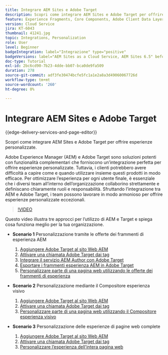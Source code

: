 ```yaml
---
title: Integrare AEM Sites e Adobe Target
description: Scopri come integrare AEM Sites e Adobe Target per offrire esperienze personalizzate.
feature: Experience Fragments, Core Components, Adobe Client Data Layer
version: Cloud Service
jira: KT-6043
thumbnail: 41241.jpg
topic: Integrations, Personalization
role: User
level: Beginner
badgeIntegration: label="Integrazione" type="positive"
badgeVersions: label="AEM Sites as a Cloud Service, AEM Sites 6.5" before-title="false"
doc-type: Tutorial
exl-id: 2bc6cd90-7b23-4dde-bb07-bca0de9fa509
duration: 278
source-git-commit: adf3fe30474bcfe5fc1a1e2a8a3d49060067726d
workflow-type: tm+mt
source-wordcount: '260'
ht-degree: 0%

---
```


# Integrare AEM Sites e Adobe Target

{{edge-delivery-services-and-page-editor}}

Scopri come integrare AEM Sites e Adobe Target per offrire esperienze personalizzate.

Adobe Experience Manager (AEM) e Adobe Target sono soluzioni potenti con funzionalità complementari che forniscono un’integrazione perfetta per offrire esperienze personalizzate. Tuttavia, i clienti potrebbero avere difficoltà a capire come e quando utilizzare insieme questi prodotti in modo efficace. Per ottimizzare l’esperienza per ogni utente finale, è essenziale che i diversi team all’interno dell’organizzazione collaborino strettamente e definiscano chiaramente ruoli e responsabilità. Sfruttando l’integrazione tra AEM e Adobe Target, i team possono lavorare in modo armonioso per offrire esperienze personalizzate eccezionali.

>[!VIDEO](https://video.tv.adobe.com/v/41241?quality=12&learn=on)

Questo video illustra tre approcci per l’utilizzo di AEM e Target e spiega cosa funziona meglio per la tua organizzazione.

* __Scenario 1__ Personalizzazione tramite le offerte dei frammenti di esperienza AEM

   1. [Aggiungere Adobe Target al sito Web AEM](./add-target-launch-extension.md)
   1. [Attivare una chiamata Adobe Target dai tag](./load-and-fire-target.md)
   1. [Integrare il servizio AEM Author con Adobe Target](./setup-aem-target-cloud-service.md)
   1. [Esportare i frammenti esperienza AEM in Adobe Target](./export-experience-fragment-target.md)
   1. [Personalizzare parte di una pagina web utilizzando le offerte dei frammenti di esperienza](./create-target-activity.md)

* __Scenario 2__ Personalizzazione mediante il Compositore esperienza visivo

   1. [Aggiungere Adobe Target al sito Web AEM](./add-target-launch-extension.md)
   1. [Attivare una chiamata Adobe Target dai tag](./load-and-fire-target.md)
   1. [Personalizzare parte di una pagina web utilizzando il Compositore esperienza visivo](./personalization-using-vec.md)

* __Scenario 3__ Personalizzazione delle esperienze di pagine web complete

   1. [Aggiungere Adobe Target al sito Web AEM](./add-target-launch-extension.md)
   1. [Attivare una chiamata Adobe Target dai tag](./load-and-fire-target.md)
   1. [Personalizzare l’esperienza dell’intera pagina web](./personalization-web-page.md)
